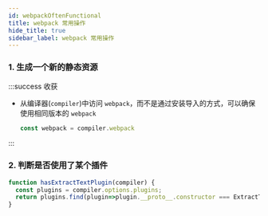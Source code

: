 ```yaml
---
id: webpackOftenFunctional
title: webpack 常用操作
hide_title: true
sidebar_label: webpack 常用操作
---
```


### 1. 生成一个新的静态资源

:::success 收获

- 从编译器(`compiler`)中访问 `webpack`，而不是通过安装导入的方式，可以确保使用相同版本的 `webpack`

  ```javascript
  const webpack = compiler.webpack
  ```

:::

### 2. 判断是否使用了某个插件

```javascript {3}
function hasExtractTextPlugin(compiler) {
  const plugins = compiler.options.plugins;
  return plugins.find(plugin=>plugin.__proto__.constructor === ExtractTextPlugin) != null;
}
```
